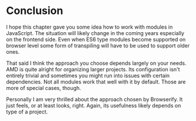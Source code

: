 # Conclusion

I hope this chapter gave you some idea how to work with modules in JavaScript. The situation will likely change in the coming years especially on the frontend side. Even when ES6 type modules become supported on browser level some form of transpiling will have to be used to support older ones.

That said I think the approach you choose depends largely on your needs. AMD is quite alright for organizing larger projects. Its configuration isn't entirely trivial and sometimes you might run into issues with certain dependencies. Not all modules work that well with it by default. Those are more of special cases, though.

Personally I am very thrilled about the approach chosen by Browserify. It just feels, or at least looks, right. Again, its usefulness likely depends on type of a project.
